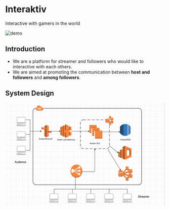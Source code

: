 # Interaktiv

Interactive with gamers in the world

![demo](angelhack_demo.gif)


## Introduction

* We are a platform for streamer and followers who would like to interactive with each others.
* We are aimed at promoting the communication between **host and followers** and **among followers**.

## System Design 

![demo](system.png)
